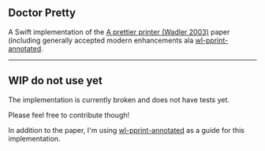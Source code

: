 ## Doctor Pretty

A Swift implementation of the [A prettier printer (Wadler 2003)](https://homepages.inf.ed.ac.uk/wadler/papers/prettier/prettier.pdf) paper (including generally accepted modern enhancements ala [wl-pprint-annotated](https://github.com/minad/wl-pprint-annotated/blob/master/src/Text/PrettyPrint/Annotated/WL.hs).

---

## WIP do not use yet

The implementation is currently broken and does not have tests yet.

Please feel free to contribute though!

In addition to the paper, I'm using [wl-pprint-annotated](https://github.com/minad/wl-pprint-annotated/blob/master/src/Text/PrettyPrint/Annotated/WL.hs) as a guide for this implementation.

